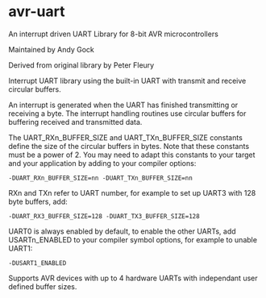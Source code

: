 avr-uart
========

An interrupt driven UART Library for 8-bit AVR microcontrollers

Maintained by Andy Gock

Derived from original library by Peter Fleury

Interrupt UART library using the built-in UART with transmit and receive circular buffers.

An interrupt is generated when the UART has finished transmitting or
receiving a byte. The interrupt handling routines use circular buffers
for buffering received and transmitted data.

The UART_RXn_BUFFER_SIZE and UART_TXn_BUFFER_SIZE constants define
the size of the circular buffers in bytes. Note that these constants must be a power of 2.
You may need to adapt this constants to your target and your application by adding to your
compiler options:

	-DUART_RXn_BUFFER_SIZE=nn -DUART_TXn_BUFFER_SIZE=nn
 
RXn and TXn refer to UART number, for example to set up UART3 with 128 byte buffers, add:

	-DUART_RX3_BUFFER_SIZE=128 -DUART_TX3_BUFFER_SIZE=128
 
UART0 is always enabled by default, to enable the other UARTs, add USARTn_ENABLED to your
compiler symbol options, for example to unable UART1:

	-DUSART1_ENABLED
 
Supports AVR devices with up to 4 hardware UARTs with independant user defined buffer sizes.